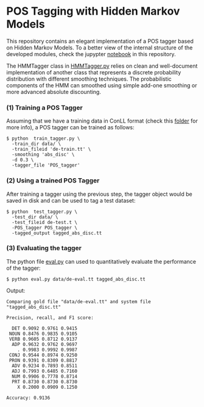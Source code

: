 # POS Tagging with Hidden Markov Models

This repository contains an elegant implementation of a POS tagger based on Hidden Markov Models. To a better view of the internal structure of the developed modules, check the jupypter [notebook](https://github.com/badrex/HMMTagger/blob/master/HMM_POS_Tagger.ipynb) in this repository.

The HMMTagger class in [HMMTagger.py](https://github.com/badrex/HMMTagger/blob/master/HMMTagger.py) relies on clean and well-document implementation of another class that represents a discrete probability distribution with different smoothing techniques. The probabilistic components of the HMM can smoothed using simple add-one smoothing or more advanced absolute discounting.


### (1) Training a POS Tagger
Assuming that we have a training data in ConLL format (check this [folder](https://github.com/badrex/HMMTagger/tree/master/data) for more info), a POS tagger can be trained as follows:

```
$ python  train_tagger.py \
  -train_dir data/ \
  -train_fileid 'de-train.tt' \
  -smoothing 'abs_disc' \
  -d 0.3 \
  -tagger_file 'POS_tagger'
```

### (2) Using a trained POS Tagger
After training a tagger using the previous step, the tagger object would be saved in disk and can be used to tag a test dataset:

```
$ python  test_tagger.py \
  -test_dir data/ \
  -test_fileid de-test.t \
  -POS_tagger POS_tagger \
  -tagged_output tagged_abs_disc.tt
```

### (3) Evaluating the tagger
The python file [eval.py](https://github.com/badrex/HMMTagger/blob/master/eval.py) can used to quantitatively evaluate the performance of the tagger:

```
$ python eval.py data/de-eval.tt tagged_abs_disc.tt
```

Output:

```
Comparing gold file "data/de-eval.tt" and system file "tagged_abs_disc.tt"

Precision, recall, and F1 score:

  DET 0.9092 0.9761 0.9415
 NOUN 0.8476 0.9835 0.9105
 VERB 0.9605 0.8712 0.9137
  ADP 0.9632 0.9762 0.9697
    . 0.9983 0.9992 0.9987
 CONJ 0.9544 0.8974 0.9250
 PRON 0.9391 0.8309 0.8817
  ADV 0.9234 0.7893 0.8511
  ADJ 0.7993 0.6485 0.7160
  NUM 0.9906 0.7778 0.8714
  PRT 0.8730 0.8730 0.8730
    X 0.2000 0.0909 0.1250

Accuracy: 0.9136

```
